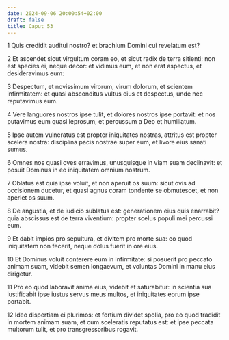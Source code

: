 ```yaml
---
date: 2024-09-06 20:00:54+02:00
draft: false
title: Caput 53
---
```





1 Quis credidit auditui nostro? et brachium Domini cui revelatum est?

2 Et ascendet sicut virgultum coram eo, et sicut radix de terra sitienti: non est species ei, neque decor: et vidimus eum, et non erat aspectus, et desideravimus eum:

3 Despectum, et novissimum virorum, virum dolorum, et scientem infirmitatem: et quasi absconditus vultus eius et despectus, unde nec reputavimus eum.

4 Vere languores nostros ipse tulit, et dolores nostros ipse portavit: et nos putavimus eum quasi leprosum, et percussum a Deo et humiliatum.

5 Ipse autem vulneratus est propter iniquitates nostras, attritus est propter scelera nostra: disciplina pacis nostrae super eum, et livore eius sanati sumus.

6 Omnes nos quasi oves erravimus, unusquisque in viam suam declinavit: et posuit Dominus in eo iniquitatem omnium nostrum.

7 Oblatus est quia ipse voluit, et non aperuit os suum: sicut ovis ad occisionem ducetur, et quasi agnus coram tondente se obmutescet, et non aperiet os suum.

8 De angustia, et de iudicio sublatus est: generationem eius quis enarrabit? quia abscissus est de terra viventium: propter scelus populi mei percussi eum.

9 Et dabit impios pro sepultura, et divitem pro morte sua: eo quod iniquitatem non fecerit, neque dolus fuerit in ore eius.

10 Et Dominus voluit conterere eum in infirmitate: si posuerit pro peccato animam suam, videbit semen longaevum, et voluntas Domini in manu eius dirigetur.

11 Pro eo quod laboravit anima eius, videbit et saturabitur: in scientia sua iustificabit ipse iustus servus meus multos, et iniquitates eorum ipse portabit.

12 Ideo dispertiam ei plurimos: et fortium dividet spolia, pro eo quod tradidit in mortem animam suam, et cum sceleratis reputatus est: et ipse peccata multorum tulit, et pro transgressoribus rogavit.

